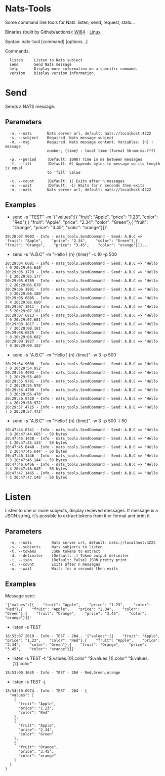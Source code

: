 # Nats-Tools
Some command line tools for Nats: listen, send, request, stats...

Binaries (built by Github/actions): [Wi64](https://github.com/fremag/Nats-Tools/suites/794769485/artifacts/8511992) - [Linux](
https://github.com/fremag/Nats-Tools/suites/794769485/artifacts/8511991)

Syntax: nats-tool [command] [options...]

Commands:
````
  listen     Listen to Nats subject
  send       Send Nats message
  help       Display more information on a specific command.
  version    Display version information.
````
# Send
Sends a NATS message.

## Parameters
````
  -n, --nats       Nats server url, default: nats://localhost:4222
  -s, --subject    Required. Nats message subject
  -m, --msg        Required. Nats message content. Variables: {n} : message
                   number, {time} : local time (format hh:mm:ss.fff)

  -p, --period     (Default: 1000) Time in ms between messages
  -f, --fill       (Default: 0) Appends bytes to message so its length is equal
                   to 'fill' value

  -c, --count      (Default: 1) Exits after n messages
  -w, --wait       (Default: -1) Waits for n seconds then exits
  -n, --nats       Nats server url, default: nats://localhost:4222
````

## Examples
* send -s "TEST" -m '{"values":[{    "fruit": "Apple",    "price": "1.23",    "color": "Red"},{    "fruit": "Apple",    "price": "2.34",    "color": "Green"},{    "fruit": "Orange",    "price": "3.45",    "color": "orange"}]}'
````
20:28:07.9603 - Info - nats_tools.SendCommand - Send: A.B.C => 'fruit": "Apple",    "price": "2.34",    "color": "Green"},{    "fruit": "Orange",    "price": "3.45",    "color": "orange"}]}...'
````            

* send -s "A.B.C" -m "Hello ! {n} {time}" -c 10 -p 500
````
20:29:04.6681 - Info - nats_tools.SendCommand - Send: A.B.C => 'Hello ! 0 20:29:04.640'
20:29:05.1779 - Info - nats_tools.SendCommand - Send: A.B.C => 'Hello ! 1 20:29:05.177'
20:29:05.6789 - Info - nats_tools.SendCommand - Send: A.B.C => 'Hello ! 2 20:29:05.678'
20:29:06.1801 - Info - nats_tools.SendCommand - Send: A.B.C => 'Hello ! 3 20:29:06.180'
20:29:06.6805 - Info - nats_tools.SendCommand - Send: A.B.C => 'Hello ! 4 20:29:06.680'
20:29:07.1811 - Info - nats_tools.SendCommand - Send: A.B.C => 'Hello ! 5 20:29:07.181'
20:29:07.6813 - Info - nats_tools.SendCommand - Send: A.B.C => 'Hello ! 6 20:29:07.681'
20:29:08.1817 - Info - nats_tools.SendCommand - Send: A.B.C => 'Hello ! 7 20:29:08.181'
20:29:08.6825 - Info - nats_tools.SendCommand - Send: A.B.C => 'Hello ! 8 20:29:08.682'
20:29:09.1827 - Info - nats_tools.SendCommand - Send: A.B.C => 'Hello ! 9 20:29:09.182'
````            
                
* send -s "A.B.C" -m "Hello ! {n} {time}" -w 3 -p 500
````
20:29:54.9600 - Info - nats_tools.SendCommand - Send: A.B.C => 'Hello ! 0 20:29:54.952'
20:29:55.4693 - Info - nats_tools.SendCommand - Send: A.B.C => 'Hello ! 1 20:29:55.469'
20:29:55.9701 - Info - nats_tools.SendCommand - Send: A.B.C => 'Hello ! 2 20:29:55.970'
20:29:56.4709 - Info - nats_tools.SendCommand - Send: A.B.C => 'Hello ! 3 20:29:56.470'
20:29:56.9720 - Info - nats_tools.SendCommand - Send: A.B.C => 'Hello ! 4 20:29:56.972'
20:29:57.4725 - Info - nats_tools.SendCommand - Send: A.B.C => 'Hello ! 5 20:29:57.472'
````            

* send -s "A.B.C" -m "Hello ! {n} {time}" -w 3 -p 500 -l 50
````
20:47:44.6341 - Info - nats_tools.SendCommand - Send: A.B.C => 'Hello ! 0 20:47:44.605' - 50 bytes
20:47:45.1438 - Info - nats_tools.SendCommand - Send: A.B.C => 'Hello ! 1 20:47:45.143' - 50 bytes
20:47:45.6440 - Info - nats_tools.SendCommand - Send: A.B.C => 'Hello ! 2 20:47:45.644' - 50 bytes
20:47:46.1446 - Info - nats_tools.SendCommand - Send: A.B.C => 'Hello ! 3 20:47:46.144' - 50 bytes
20:47:46.6456 - Info - nats_tools.SendCommand - Send: A.B.C => 'Hello ! 4 20:47:46.645' - 50 bytes
20:47:47.1465 - Info - nats_tools.SendCommand - Send: A.B.C => 'Hello ! 5 20:47:47.146' - 50 bytes
````

# Listen
Listen to one or more subjects, display received messages. 
If message is a JSON string, it's possible to extract tokens from it or format and print it.

## Parameters
````
  -n, --nats         Nats server url, default: nats://localhost:4222
  -s, --subjects     Nats subjects to listen
  -t, --tokens       JSON tokens to extract
  -d, --delimiter    (Default: ,) Token output delimiter
  -j, --json         (Default: false) JSON pretty print
  -c, --count        Exits after n messages
  -w, --wait         Waits for n seconds then exits
````  

## Examples

Message sent: 
````
'{"values":[{    "fruit": "Apple",    "price": "1.23",    "color": "Red"},{    "fruit": "Apple",    "price": "2.34",    "color": "Green"},{    "fruit": "Orange",    "price": "3.45",    "color": "orange"}]}'
````

* listen -s TEST
````
18:52:07.2019 - Info - TEST - 204 - '{"values":[{    "fruit": "Apple",    "price": "1.23",    "color": "Red"},{    "fruit": "Apple",    "price": "2.34",    "color": "Green"},{    "fruit": "Orange",    "price": "3.45",    "color": "orange"}]}'
````

* listen -s TEST -t "$.values.[0].color"  "$.values.[1].color" "$.values.[2].color"
````
18:53:00.1645 - Info - TEST - 204 - Red,Green,orange
````

* listen -s TEST -j

````
18:54:10.0974 - Info - TEST - 204 - {
  "values": [
    {
      "fruit": "Apple",
      "price": "1.23",
      "color": "Red"
    },
    {
      "fruit": "Apple",
      "price": "2.34",
      "color": "Green"
    },
    {
      "fruit": "Orange",
      "price": "3.45",
      "color": "orange"
    }
  ]
}
````
